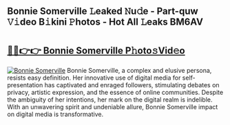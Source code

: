 ## Bonnie Somerville 𝙻eaked 𝙽u𝚍e - Part-quw 𝚅𝚒deo B𝚒kini 𝙿hotos - Hot All 𝙻eaks BM6AV

# <h2><a href="http://ld1e4nx.urlbe.top/?page=Bonnie+Somerville">🔗🔗👉👉 Bonnie Somerville P𝚑oto𝚜Vid𝚎o</a></h2>

[![Bonnie Somerville](https://i.imgur.com/eBuTRDB.gif)](http://ld1e4nx.urlbe.top/?page=Bonnie+Somerville)
Bonnie Somerville, a complex and elusive persona, resists easy definition. Her innovative use of digital media for self-presentation has captivated and enraged followers, stimulating debates on privacy, artistic expression, and the essence of online communities. Despite the ambiguity of her intentions, her mark on the digital realm is indelible. With an unwavering spirit and undeniable allure, Bonnie Somerville impact on digital media is transformative.
